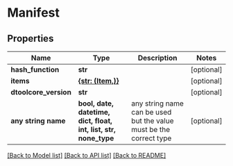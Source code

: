 # Manifest


## Properties
Name | Type | Description | Notes
------------ | ------------- | ------------- | -------------
**hash_function** | **str** |  | [optional] 
**items** | [**{str: (Item,)}**](Item.md) |  | [optional] 
**dtoolcore_version** | **str** |  | [optional] 
**any string name** | **bool, date, datetime, dict, float, int, list, str, none_type** | any string name can be used but the value must be the correct type | [optional]

[[Back to Model list]](../README.md#documentation-for-models) [[Back to API list]](../README.md#documentation-for-api-endpoints) [[Back to README]](../README.md)


